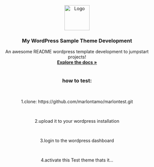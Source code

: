 <div align="center">
  <a href="https://github.com/othneildrew/Best-README-Template">
    <img src="images/logo.png" alt="Logo" width="80" height="80">
  </a>

  <h3 align="center">My WordPress Sample Theme Development</h3>

  <p align="center">
    An awesome README wordpress template development to jumpstart projects!
    <br />
    <a href="https://github.com/othneildrew/Best-README-Template"><strong>Explore the docs »</strong></a>
    <br />
    <br />
    
  </p>
  <h3 align="center">how to test:</h3></br>
  <p align="center">1.clone: https://github.com/marlontamo/marlontest.git</p>
  </br>
  <p align="center">2.upload it to your wordpress installation</p></br>
  <p align="center">3.login to the wordpress dashboard</p></br>
  <p align="center">4.activate this Test theme thats it...</p>
</div>
